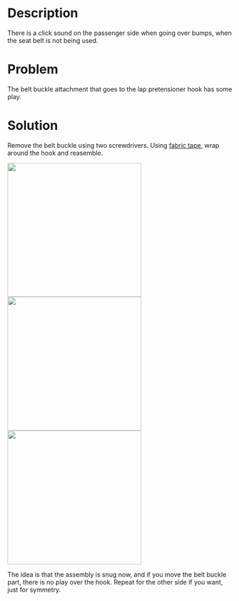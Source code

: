 # Description

There is a click sound on the passenger side when going over bumps, when the seat belt is not being used.

# Problem

The belt buckle attachment that goes to the lap pretensioner hook has some play.

# Solution

Remove the belt buckle using two screwdrivers. Using [fabric tape](https://s.click.aliexpress.com/e/_Dm5W0Qh), wrap around the hook and reasemble. 

<img src="https://github.com/user-attachments/assets/4ca841be-4932-45c4-9e10-f3a3068ab413" height=300 />

<img src="https://github.com/user-attachments/assets/7632992c-2a8d-4729-bb84-137c05aeaf5d" height=300 />

<img src="https://github.com/user-attachments/assets/9d1ab160-eb27-4262-b350-f1cf56b42e93" height=300 />

The idea is that the assembly is snug now, and if you move the belt buckle part, there is no play over the hook. Repeat for the other side if you want, just for symmetry.

